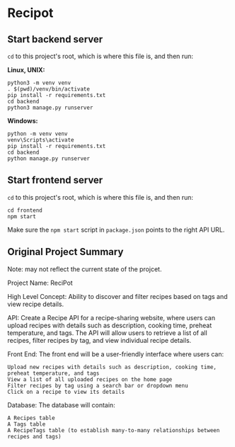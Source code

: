 # Recipot

## Start backend server

`cd` to this project's root, which is where this file is, and then run:

**Linux, UNIX:**

```
python3 -m venv venv
. $(pwd)/venv/bin/activate
pip install -r requirements.txt
cd backend
python3 manage.py runserver
```

**Windows:**

```
python -m venv venv
venv\Scripts\activate
pip install -r requirements.txt
cd backend
python manage.py runserver
```

## Start frontend server

`cd` to this project's root, which is where this file is, and then run:

```
cd frontend
npm start
```

Make sure the `npm start` script in `package.json` points to the right API URL.

## Original Project Summary

Note: may not reflect the current state of the projcet.

Project Name: ReciPot

High Level Concept: Ability to discover and filter recipes based on tags and view recipe details.

API: Create a Recipe API for a recipe-sharing website, where users can upload recipes with details such as description, cooking time, preheat temperature, and tags. The API will allow users to retrieve a list of all recipes, filter recipes by tag, and view individual recipe details.

Front End: The front end will be a user-friendly interface where users can:

    Upload new recipes with details such as description, cooking time, preheat temperature, and tags
    View a list of all uploaded recipes on the home page
    Filter recipes by tag using a search bar or dropdown menu
    Click on a recipe to view its details

Database: The database will contain:

    A Recipes table
    A Tags table
    A RecipeTags table (to establish many-to-many relationships between recipes and tags)
